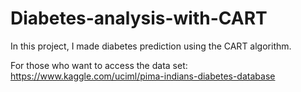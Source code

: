 # Diabetes-analysis-with-CART

In this project, I made diabetes prediction using the CART algorithm.

For those who want to access the data set:
https://www.kaggle.com/uciml/pima-indians-diabetes-database
